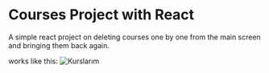 ﻿# Courses Project with React
 A simple react project on deleting courses one by one from the main screen and bringing them back again.

 works like this:
![Kurslarım](https://github.com/Salginerdi/Courses-project-react/assets/110611268/1f452651-9a0c-4361-a64d-e0cca9c3c3a9)
